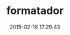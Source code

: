 ---
layout: post
title:  "formatador"
repo:   "geemus/formatador"
date:   2015-02-18 17:29:43
gemurl: http://github.com/geemus/formatador
---